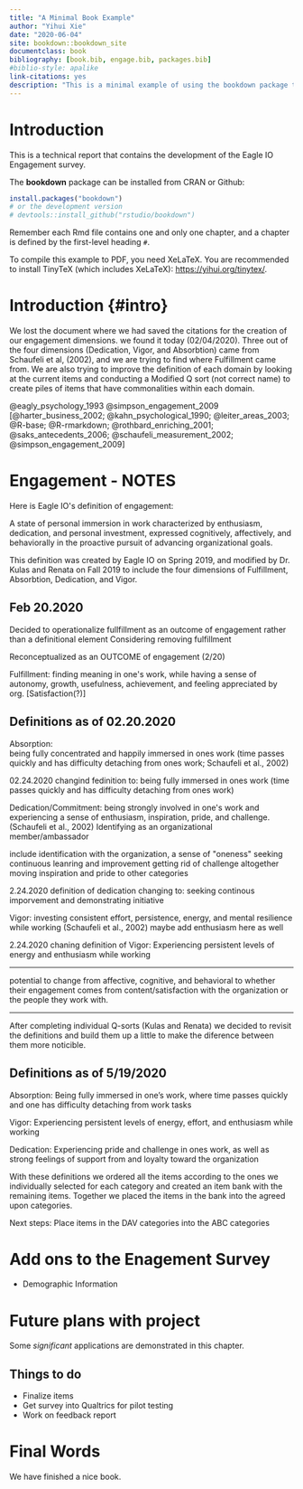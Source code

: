 ```yaml
--- 
title: "A Minimal Book Example"
author: "Yihui Xie"
date: "2020-06-04"
site: bookdown::bookdown_site
documentclass: book
bibliography: [book.bib, engage.bib, packages.bib]
#biblio-style: apalike
link-citations: yes
description: "This is a minimal example of using the bookdown package to write a book. The output format for this example is bookdown::gitbook."
---
```


# Introduction

This is a technical report that contains the development of the Eagle IO Engagement survey.



The **bookdown** package can be installed from CRAN or Github:


```r
install.packages("bookdown")
# or the development version
# devtools::install_github("rstudio/bookdown")
```

Remember each Rmd file contains one and only one chapter, and a chapter is defined by the first-level heading `#`.

To compile this example to PDF, you need XeLaTeX. You are recommended to install TinyTeX (which includes XeLaTeX): <https://yihui.org/tinytex/>.



<!--chapter:end:index.Rmd-->

# Introduction {#intro}

We lost the document where we had saved the citations for the creation of our engagement dimensions. we found it today (02/04/2020). 
Three out of the four dimensions (Dedication, Vigor, and Absorbtion) came from Schaufeli et al, (2002), and we are trying to find where Fulfillment came from. 
We are also trying to improve the definition of each domain by looking at the current items and conducting a Modified Q sort (not correct name) to create piles of items that have commonalities within each domain. 

@eagly_psychology_1993
@simpson_engagement_2009
[@harter_business_2002; @kahn_psychological_1990; @leiter_areas_2003; @R-base; @R-rmarkdown; @rothbard_enriching_2001; @saks_antecedents_2006; @schaufeli_measurement_2002; @simpson_engagement_2009]


<!--chapter:end:01-Procedure.Rmd-->

# Engagement - NOTES 

Here is Eagle IO's definition of engagement:

A state of personal immersion in work characterized by enthusiasm, dedication, and personal investment, expressed cognitively, affectively, and behaviorally in the proactive pursuit of advancing organizational goals.

This definition was created by Eagle IO on Spring 2019, and modified by Dr. Kulas and Renata on Fall 2019 to include the four dimensions of Fulfillment, Absorbtion, Dedication, and Vigor. 

## Feb 20.2020
Decided to operationalize fullfillment as an outcome of engagement rather than a definitional element 
Considering removing fulfillment

Reconceptualized as an OUTCOME of engagement (2/20) 

Fulfillment: finding meaning in one's work, while having a sense of autonomy, growth, usefulness, achievement, and feeling appreciated by org. [Satisfaction(?)]


## Definitions as of 02.20.2020

Absorption:  
being fully concentrated and happily immersed in ones work (time passes quickly and has difficulty detaching from ones work; Schaufeli et al., 2002)

02.24.2020
changind fedinition to:
being fully immersed in ones work (time passes quickly and has difficulty detaching from ones work)


Dedication/Commitment: 
being strongly involved in one's work and experiencing a sense of enthusiasm, inspiration, pride, and challenge. (Schaufeli et al., 2002) Identifying as an organizational member/ambassador

include identification with the organization, a sense of "oneness"
seeking continuous leanring and improvement 
getting rid of challenge altogether
moving inspiration and pride to other categories 

2.24.2020
definition of dedication changing to:
seeking continous imporvement and demonstrating initiative 

Vigor: 
investing consistent effort, persistence, energy, and mental resilience while working (Schaufeli et al., 2002)
maybe add enthusiasm here as well 

2.24.2020
chaning definition of Vigor: 
Experiencing persistent levels of energy and enthusiasm while working 

********
potential to change from affective, cognitive, and behavioral to whether their engagement comes from content/satisfaction with the organization or the people they work with. 

******** 

After completing individual Q-sorts (Kulas and Renata) we decided to revisit the definitions and build them up a little to make the diference between them more noticible. 

## Definitions as of 5/19/2020

Absorption: Being fully immersed in one’s work, where time passes quickly and one has difficulty detaching from work tasks

Vigor: Experiencing persistent levels of energy, effort, and enthusiasm while working

Dedication: Experiencing pride and challenge in ones work, as well as strong feelings of support from and loyalty toward the organization

With these definitions we ordered all the items according to the ones we individually selected for each category and created an item bank with the remaining items. Together we placed the items in the bank into the agreed upon categories. 

Next steps: 
Place items in the DAV categories into the ABC categories 


<!--chapter:end:02-Definitions.Rmd-->

# Add ons to the Enagement Survey

+ Demographic Information


<!--chapter:end:03-Additional.Rmd-->

# Future plans with project

Some _significant_ applications are demonstrated in this chapter.

## Things to do 

+ Finalize items 
+ Get survey into Qualtrics for pilot testing
+ Work on feedback report 



<!--chapter:end:04-Future.Rmd-->

# Final Words

We have finished a nice book.

<!--chapter:end:05-summary.Rmd-->




<!--chapter:end:06-references.Rmd-->

